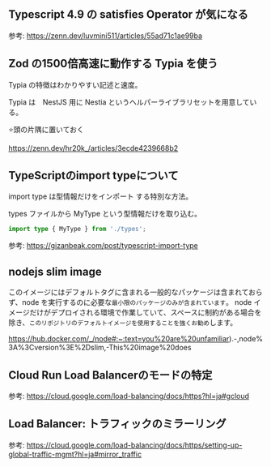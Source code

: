 ## Typescript 4.9 の satisfies Operator が気になる

参考: https://zenn.dev/luvmini511/articles/55ad71c1ae99ba

## Zod の1500倍高速に動作する Typia を使う

Typia の特徴はわかりやすい記述と速度。

Typia は　NestJS 用に Nestia というヘルパーライブラリセットを用意している。

⭐️頭の片隅に置いておく

https://zenn.dev/hr20k_/articles/3ecde4239668b2

## TypeScriptのimport typeについて

import type は型情報だけをインポート する特別な方法。

types ファイルから MyType という型情報だけを取り込む。

```ts
import type { MyType } from './types';
```

参考: https://gizanbeak.com/post/typescript-import-type

## nodejs slim image

このイメージにはデフォルトタグに含まれる一般的なパッケージは含まれておらず、node を実行するのに必要な`最小限のパッケージのみが含まれています`。
node イメージだけがデプロイされる環境で作業していて、スペースに制約がある場合を除き、`このリポジトリのデフォルトイメージを使用することを強くお勧め`します。

https://hub.docker.com/_/node#:~:text=you%20are%20unfamiliar).-,node%3A%3Cversion%3E%2Dslim,-This%20image%20does

## Cloud Run Load Balancerのモードの特定

参考: https://cloud.google.com/load-balancing/docs/https?hl=ja#gcloud

## Load Balancer: トラフィックのミラーリング

参考: https://cloud.google.com/load-balancing/docs/https/setting-up-global-traffic-mgmt?hl=ja#mirror_traffic
